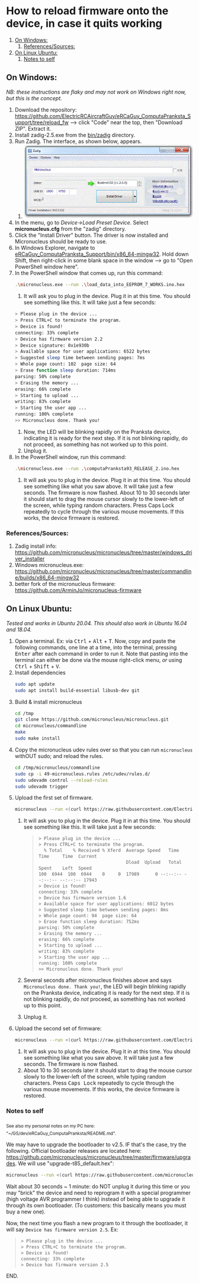 
# How to reload firmware onto the device, in case it quits working

<!-- MarkdownTOC -->

1. [On Windows:](#on-windows)
    1. [References/Sources:](#referencessources)
1. [On Linux Ubuntu:](#on-linux-ubuntu)
    1. [Notes to self](#notes-to-self)

<!-- /MarkdownTOC -->


<a id="on-windows"></a>
## On Windows:
_NB: these instructions are flaky and may not work on Windows right now, but this is the concept._

1. Download the repository: https://github.com/ElectricRCAircraftGuy/eRCaGuy_ComputaPranksta_Support/tree/reload_fw --> click "Code" near the top, then "Download ZIP". Extract it.
1. Install zadig-2.5.exe from the [bin/zadig](zadig) directory.
1. Run Zadig. The interface, as shown below, appears.
    1. ![](zadig/zadig_screenshot.gif)
1. In the menu, go to *Device->Load Preset Device*.  Select **micronucleus.cfg** from the "zadig" directory.
1. Click the "Install Driver" button. The driver is now installed and Micronucleus should be ready to use. 
1. In Windows Explorer, navigate to [eRCaGuy_ComputaPranksta_Support/bin/x86_64-mingw32](x86_64-mingw32). Hold down Shift, then right-click in some blank space in the window --> go to "Open PowerShell window here".
1. In the PowerShell window that comes up, run this command: 
    ```bash
    .\micronucleus.exe --run .\load_data_into_EEPROM_7_WORKS.ino.hex
    ````
    1. It will ask you to plug in the device. Plug it in at this time. You should see something like this. It will take just a few seconds:
    ```bash
    > Please plug in the device ... 
    > Press CTRL+C to terminate the program.
    > Device is found!
    connecting: 33% complete
    > Device has firmware version 2.2
    > Device signature: 0x1e930b 
    > Available space for user applications: 6522 bytes
    > Suggested sleep time between sending pages: 7ms
    > Whole page count: 102  page size: 64
    > Erase function sleep duration: 714ms
    parsing: 50% complete
    > Erasing the memory ...
    erasing: 66% complete
    > Starting to upload ...
    writing: 83% complete
    > Starting the user app ...
    running: 100% complete
    >> Micronucleus done. Thank you!
    ```
    1. Now, the LED will be blinking rapidly on the Pranksta device, indicating it is ready for the next step. If it is not blinking rapidly, do not proceed, as something has not worked up to this point. 
    1. Unplug it.
1. In the PowerShell window, run this command: 
    ```bash
    .\micronucleus.exe --run .\computaPranksta93_RELEASE_2.ino.hex
    ``` 
    1. It will ask you to plug in the device. Plug it in at this time. You should see something like what you saw above. It will take just a few seconds. The firmware is now flashed. About 10 to 30 seconds later it should start to drag the mouse cursor slowly to the lower-left of the screen, while typing random characters. Press Caps Lock repeatedly to cycle through the various mouse movements. If this works, the device firmware is restored.



<a id="referencessources"></a>
### References/Sources:
1. Zadig install info: https://github.com/micronucleus/micronucleus/tree/master/windows_driver_installer
1. Windows micronucleus.exe: https://github.com/micronucleus/micronucleus/tree/master/commandline/builds/x86_64-mingw32 
1. better fork of the micronucleus firmware: https://github.com/ArminJo/micronucleus-firmware


<a id="on-linux-ubuntu"></a>
## On Linux Ubuntu:

_Tested and works in Ubuntu 20.04. This should also work in Ubuntu 16.04 and 18.04._

1. Open a terminal. Ex: via <kbd>Ctrl</kbd> + <kbd>Alt</kbd> + <kbd>T</kbd>. Now, copy and paste the following commands, one line at a time, into the terminal, pressing <kbd>Enter</kbd> after each command in order to run it. Note that pasting into the terminal can either be done via the mouse right-click menu, _or_ using <kbd>Ctrl</kbd> + <kbd>Shift</kbd> + <kbd>V</kbd>.
1. Install dependencies
    ```bash
    sudo apt update 
    sudo apt install build-essential libusb-dev git  
    ```
1. Build & install micronucleus
    ```bash
    cd /tmp
    git clone https://github.com/micronucleus/micronucleus.git
    cd micronucleus/commandline
    make
    sudo make install 
    ```
1. Copy the micronucleus udev rules over so that you can run `micronucleus` withOUT sudo; and reload the rules.
    ```bash
    cd /tmp/micronucleus/commandline
    sudo cp -i 49-micronucleus.rules /etc/udev/rules.d/
    sudo udevadm control --reload-rules
    sudo udevadm trigger
    ```
1. Upload the first set of firmware.
    ```bash
    micronucleus --run <(curl https://raw.githubusercontent.com/ElectricRCAircraftGuy/eRCaGuy_ComputaPranksta_Support/reload_fw/bin/x86_64-mingw32/load_data_into_EEPROM_7_WORKS.ino.hex)
    ````
    1. It will ask you to plug in the device. Plug it in at this time. You should see something like this. It will take just a few seconds:
        >     > Please plug in the device ... 
        >     > Press CTRL+C to terminate the program.
        >       % Total    % Received % Xferd  Average Speed   Time    Time     Time  Current
        >                                      Dload  Upload   Total   Spent    Left  Speed
        >     100  6944  100  6944    0     0  17989      0 --:--:-- --:--:-- --:--:-- 17943
        >     > Device is found!
        >     connecting: 33% complete
        >     > Device has firmware version 1.6
        >     > Available space for user applications: 6012 bytes
        >     > Suggested sleep time between sending pages: 8ms
        >     > Whole page count: 94  page size: 64
        >     > Erase function sleep duration: 752ms
        >     parsing: 50% complete
        >     > Erasing the memory ...
        >     erasing: 66% complete
        >     > Starting to upload ...
        >     writing: 83% complete
        >     > Starting the user app ...
        >     running: 100% complete
        >     >> Micronucleus done. Thank you!

    1. Several seconds after micronucleus finishes above and says `Micronucleus done. Thank you!`, the LED will begin blinking rapidly on the Pranksta device, indicating it is ready for the next step. If it is not blinking rapidly, do _not_ proceed, as something has not worked up to this point. 
    1. Unplug it.
1. Upload the second set of firmware:
    ```bash
    micronucleus --run <(curl https://raw.githubusercontent.com/ElectricRCAircraftGuy/eRCaGuy_ComputaPranksta_Support/reload_fw/bin/x86_64-mingw32/computaPranksta93_RELEASE_2.ino.hex)
    ``` 
    1. It will ask you to plug in the device. Plug it in at this time. You should see something like what you saw above. It will take just a few seconds. The firmware is now flashed. 
    1. About 10 to 30 seconds later it should start to drag the mouse cursor slowly to the lower-left of the screen, while typing random characters. Press <kbd>Caps Lock</kbd> repeatedly to cycle through the various mouse movements. If this works, the device firmware is restored.

<a id="notes-to-self"></a>
### Notes to self

<sub>See also my personal notes on my PC here: "\~/GS/dev/eRCaGuy_ComputaPranksta/README.md".</sub>


We may have to upgrade the bootloader to v2.5. IF that's the case, try the following. Official bootloader releases are located here: https://github.com/micronucleus/micronucleus/tree/master/firmware/upgrades. We will use "upgrade-t85_default.hex":

```bash
micronucleus --run <(curl https://raw.githubusercontent.com/micronucleus/micronucleus/master/firmware/upgrades/upgrade-t85_default.hex)
```

Wait about 30 seconds \~ 1 minute: do NOT unplug it during this time or you may "brick" the device and need to reprogram it with a special programmer (high voltage AVR programmer I think) instead of being able to upgrade it through its own bootloader. (To customers: this basically means you must buy a new one).

Now, the next time you flash a new program to it through the bootloader, it will say `Device has firmware version 2.5`. Ex:

>     > Please plug in the device ... 
>     > Press CTRL+C to terminate the program.
>     > Device is found!
>     connecting: 33% complete
>     > Device has firmware version 2.5

END.


<!--

----------

Old info (don't use this)

1. Download and install this Arduino IDE (Integrated Development Environment): https://downloads.arduino.cc/arduino-1.8.15-windows.exe. Be sure to install all components it comes with, including all drivers.
1. Open Arduino. Click "Allow access" if Windows Defender tries to block it.
1. Go to Tools -> Manage Libraries -> 

-->
